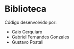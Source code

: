 # Biblioteca

Código desenvolvido por:<br>
- Caio Cerquiaro<br>
- Gabriel Fernandes Gonzales<br>
- Gustavo Postali

